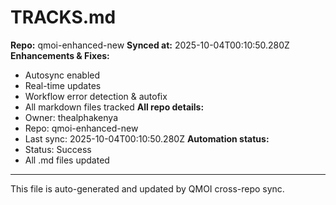 # TRACKS.md

**Repo:** qmoi-enhanced-new
**Synced at:** 2025-10-04T00:10:50.280Z
**Enhancements & Fixes:**
- Autosync enabled
- Real-time updates
- Workflow error detection & autofix
- All markdown files tracked
**All repo details:**
- Owner: thealphakenya
- Repo: qmoi-enhanced-new
- Last sync: 2025-10-04T00:10:50.280Z
**Automation status:**
- Status: Success
- All .md files updated
---
This file is auto-generated and updated by QMOI cross-repo sync.
